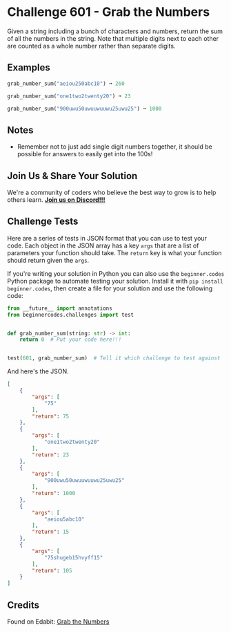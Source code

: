 # Challenge 601 - Grab the Numbers

Given a string including a bunch of characters and numbers, return the sum of all the numbers in the string. Note that multiple digits next to each other are counted as a whole number rather than separate digits.

## Examples
```python
grab_number_sum("aeiou250abc10") ➞ 260

grab_number_sum("one1two2twenty20") ➞ 23

grab_number_sum("900uwu50uwuuwuuwu25uwu25") ➞ 1000
```
## Notes

- Remember not to just add single digit numbers together, it should be possible for answers to easily get into the 100s!

## Join Us & Share Your Solution

We're a community of coders who believe the best way to grow is to help others learn. **[Join us on Discord!!!](https://discord.gg/sfHykntuGy)**

## Challenge Tests

Here are a series of tests in JSON format that you can use to test your code. Each object in the JSON array has a key `args` that are a list of parameters your function should take. The `return` key is what your function should return given the `args`. 

If you're writing your solution in Python you can also use the `beginner.codes` Python package to automate testing your solution. Install it with `pip install beginner.codes`, then create a file for your solution and use the following code:
```python
from __future__ import annotations
from beginnercodes.challenges import test


def grab_number_sum(string: str) -> int:
    return 0  # Put your code here!!!


test(601, grab_number_sum)  # Tell it which challenge to test against
```
And here's the JSON.
```json
[
    {
        "args": [
            "75"
        ],
        "return": 75
    },
    {
        "args": [
            "one1two2twenty20"
        ],
        "return": 23
    },
    {
        "args": [
            "900uwu50uwuuwuuwu25uwu25"
        ],
        "return": 1000
    },
    {
        "args": [
            "aeiou5abc10"
        ],
        "return": 15
    },
    {
        "args": [
            "75shugeb15hvyff15"
        ],
        "return": 105
    }
]
```
## Credits

Found on Edabit: [Grab the Numbers](https://edabit.com/challenge/fvHLv9f5t6xoTWwXT)
